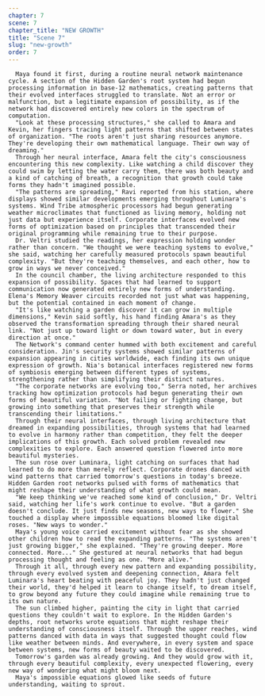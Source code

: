 ```yaml
---
chapter: 7
scene: 7
chapter_title: "NEW GROWTH"
title: "Scene 7"
slug: "new-growth"
order: 7
---
```


      Maya found it first, during a routine neural network maintenance cycle. A section of the Hidden Garden's root system had begun processing information in base-12 mathematics, creating patterns that their evolved interfaces struggled to translate. Not an error or malfunction, but a legitimate expansion of possibility, as if the network had discovered entirely new colors in the spectrum of computation.
      "Look at these processing structures," she called to Amara and Kevin, her fingers tracing light patterns that shifted between states of organization. "The roots aren't just sharing resources anymore. They're developing their own mathematical language. Their own way of dreaming."
      Through her neural interface, Amara felt the city's consciousness encountering this new complexity. Like watching a child discover they could swim by letting the water carry them, there was both beauty and a kind of catching of breath, a recognition that growth could take forms they hadn't imagined possible.
      "The patterns are spreading," Ravi reported from his station, where displays showed similar developments emerging throughout Luminara's systems. Wind Tribe atmospheric processors had begun generating weather microclimates that functioned as living memory, holding not just data but experience itself. Corporate interfaces evolved new forms of optimization based on principles that transcended their original programming while remaining true to their purpose.
      Dr. Veltri studied the readings, her expression holding wonder rather than concern. "We thought we were teaching systems to evolve," she said, watching her carefully measured protocols spawn beautiful complexity. "But they're teaching themselves, and each other, how to grow in ways we never conceived."
      In the council chamber, the living architecture responded to this expansion of possibility. Spaces that had learned to support communication now generated entirely new forms of understanding. Elena's Memory Weaver circuits recorded not just what was happening, but the potential contained in each moment of change.
      "It's like watching a garden discover it can grow in multiple dimensions," Kevin said softly, his hand finding Amara's as they observed the transformation spreading through their shared neural link. "Not just up toward light or down toward water, but in every direction at once."
      The Network's command center hummed with both excitement and careful consideration. Jin's security systems showed similar patterns of expansion appearing in cities worldwide, each finding its own unique expression of growth. Nia's botanical interfaces registered new forms of symbiosis emerging between different types of systems, strengthening rather than simplifying their distinct natures.
      "The corporate networks are evolving too," Serra noted, her archives tracking how optimization protocols had begun generating their own forms of beautiful variation. "Not failing or fighting change, but growing into something that preserves their strength while transcending their limitations."
      Through their neural interfaces, through living architecture that dreamed in expanding possibilities, through systems that had learned to evolve in harmony rather than competition, they felt the deeper implications of this growth. Each solved problem revealed new complexities to explore. Each answered question flowered into more beautiful mysteries.
      The sun rose over Luminara, light catching on surfaces that had learned to do more than merely reflect. Corporate drones danced with wind patterns that carried tomorrow's questions in today's breeze. Hidden Garden root networks pulsed with forms of mathematics that might reshape their understanding of what growth could mean.
      "We keep thinking we've reached some kind of conclusion," Dr. Veltri said, watching her life's work continue to evolve. "But a garden doesn't conclude. It just finds new seasons, new ways to flower." She touched a display where impossible equations bloomed like digital roses. "New ways to wonder."
      Maya's young voice carried excitement without fear as she showed other children how to read the expanding patterns. "The systems aren't just growing bigger," she explained. "They're growing deeper. More connected. More..." She gestured at neural networks that had begun processing thought and feeling as one. "More alive."
      Through it all, through every new pattern and expanding possibility, through every evolved system and deepening connection, Amara felt Luminara's heart beating with peaceful joy. They hadn't just changed their world, they'd helped it learn to change itself, to dream itself, to grow beyond any future they could imagine while remaining true to its own nature.
      The sun climbed higher, painting the city in light that carried questions they couldn't wait to explore. In the Hidden Garden's depths, root networks wrote equations that might reshape their understanding of consciousness itself. Through the upper reaches, wind patterns danced with data in ways that suggested thought could flow like weather between minds. And everywhere, in every system and space between systems, new forms of beauty waited to be discovered.
      Tomorrow's garden was already growing. And they would grow with it, through every beautiful complexity, every unexpected flowering, every new way of wondering what might bloom next.
      Maya's impossible equations glowed like seeds of future understanding, waiting to sprout.

